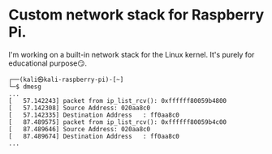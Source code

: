 # Custom network stack for Raspberry Pi.

I'm working on a built-in network stack for the Linux kernel. 
It's purely for educational purpose😏.

```
┌──(kali㉿kali-raspberry-pi)-[~]
└─$ dmesg
...
[   57.142243] packet from ip_list_rcv(): 0xffffff80059b4800
[   57.142308] Source Address: 020aa8c0
[   57.142335] Destination Address   : ff0aa8c0
[   87.489575] packet from ip_list_rcv(): 0xffffff80059b4c00
[   87.489646] Source Address: 020aa8c0
[   87.489674] Destination Address   : ff0aa8c0
...
```
